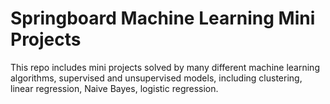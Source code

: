 # Springboard Machine Learning Mini Projects

This repo includes mini projects solved by many different machine learning algorithms, supervised and unsupervised models, including
clustering, linear regression, Naive Bayes, logistic regression.

